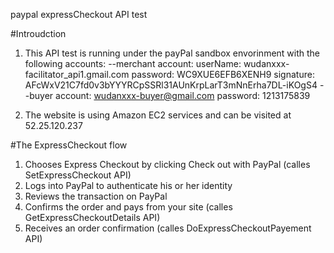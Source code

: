 paypal expressCheckout API test

#Introudction
1. This API test is running under the payPal sandbox envorinment with the following accounts:
  --merchant account:
      userName:   wudanxxx-facilitator_api1.gmail.com
      password:   WC9XUE6EFB6XENH9
      signature:  AFcWxV21C7fd0v3bYYYRCpSSRl31AUnKrpLarT3mNnErha7DL-iKOgS4 
  --buyer account:
      wudanxxx-buyer@gmail.com
      password:   1213175839

2. The website is using Amazon EC2 services and can be visited at 52.25.120.237

#The ExpressCheckout flow
1. Chooses Express Checkout by clicking Check out with PayPal (calles SetExpressCheckout API)
2. Logs into PayPal to authenticate his or her identity
3. Reviews the transaction on PayPal
4. Confirms the order and pays from your site (calles GetExpressCheckoutDetails API)
5. Receives an order confirmation   (calles DoExpressCheckoutPayement API)

